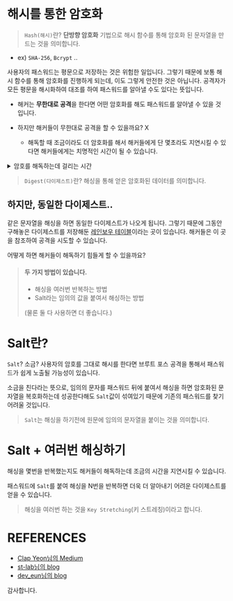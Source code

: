 # 해시를 통한 암호화
> `Hash(해시)`란? **단방향 암호화** 기법으로 해시 함수를 통해 암호화 된 문자열을 만드는 것을 의미합니다. 
* ex) `SHA-256`, `Bcrypt` ..

사용자의 패스워드는 평문으로 저장하는 것은 위험한 일입니다. 그렇기 때문에 보통 해시 함수를 통해 암호화를 진행하게 되는데, 이도 그렇게 안전한 것은 아닙니다. 공격자가 모든 평문을 해시화하여 대조를 하여 패스워드를 알아낼 수도 있다는 뜻입니다. 

* 해커는 **무한대로 공격**을 한다면 어떤 암호화를 해도 패스워드를 알아낼 수 있을 것입니다.
* 하지만 해커들이 무한대로 공격을 할 수 있을까요? X
	
    * 해독할 때 조금이라도 더 암호화를 해서 해커들에게 단 몇초라도 지연시킬 수 있다면 해커들에게는 치명적인 시간이 될 수 있습니다.

<details markdown="1">
<summary>암호를 해독하는데 걸리는 시간</summary>

조합 가능한 모든 문자열을 대입하기 때문에 아무리 컴퓨터가 빠르다고 하더라도 시간이 매우 많이 걸린다. 당장 영문 소문자 + 숫자 조합만 쳐도 nn자리의 암호를 뚫는 데에는 `O(36^n)`의 시간이 걸린다. 즉, 10글자만 되어도 `3610 = 3,656,158,440,062,976` 가지가 된다. 이 정도면 쉬운 암호 알고리즘이라 해도 초당 1억 번 계산 기준 대충 14개월 걸리는 수준이다. 물론 암호가 더 복잡하거나 길이가 더 길어지면 수백~수천 년은 기본으로 기다려야 한다.

##### REFERENCE : https://namu.wiki/w/%EB%B8%8C%EB%A3%A8%ED%8A%B8%20%ED%8F%AC%EC%8A%A4#toc

</details>

> `Digest(다이제스트)`란? 해싱을 통해 얻은 암호화된 데이터를 의미합니다.

## 하지만, 동일한 다이제스트..
같은 문자열을 해싱을 하면 동일한 다이제스트가 나오게 됩니다.
그렇기 때문에 그동안 구해놓은 다이제스트를 저장해둔 [레인보우 테이블](http://wiki.hash.kr/index.php/%EB%A0%88%EC%9D%B8%EB%B3%B4%EC%9A%B0_%ED%85%8C%EC%9D%B4%EB%B8%94)이라는 곳이 있습니다.
해커들은 이 곳을 참조하여 공격을 시도할 수 있습니다. 

어떻게 하면 해커들이 해독하기 힘들게 할 수 있을까요?

> #### 두 가지 방법이 있습니다.
> * 해싱을 여러번 반복하는 방법
> * Salt라는 임의의 값을 붙여서 해싱하는 방법
> 
> (물론 둘 다 사용하면 더 좋습니다.)

# Salt란?
`Salt`? 소금? 사용자의 암호를 그대로 해시를 한다면 브루트 포스 공격을 통해서 패스워드가 쉽게 노출될 가능성이 있습니다.

소금을 친다라는 뜻으로, 임의의 문자를 패스워드 뒤에 붙여서 해싱을 하면 암호화된 문자열을 복호화하는데 성공한다해도 `Salt`값이 섞여있기 때문에 기존의 패스워드를 찾기 어려울 것입니다.

> `Salt`는 해싱을 하기전에 원문에 임의의 문자열을 붙이는 것을 의미합니다.

# Salt + 여러번 해싱하기
해싱을 몇번을 반복했는지도 해커들이 해독하는데 조금의 시간을 지연시킬 수 있습니다.

패스워드에 `Salt`를 붙여 해싱을 N번을 반복하면 더욱 더 알아내기 어려운 다이제스트를 얻을 수 있습니다.

> 해싱을 여러번 하는 것을 `Key Stretching`(키 스트레칭)이라고 합니다.

# REFERENCES
* [Clap Yeon님의 Medium](https://medium.com/@su_bak/crypto-%ED%95%B4%EC%8B%9C-hash-%EB%9E%80-6962be197523)
* [st-lab님의 blog](https://st-lab.tistory.com/100)
* [dev_eun님의 blog](https://programmer-eun.tistory.com/125)

감사합니다.

